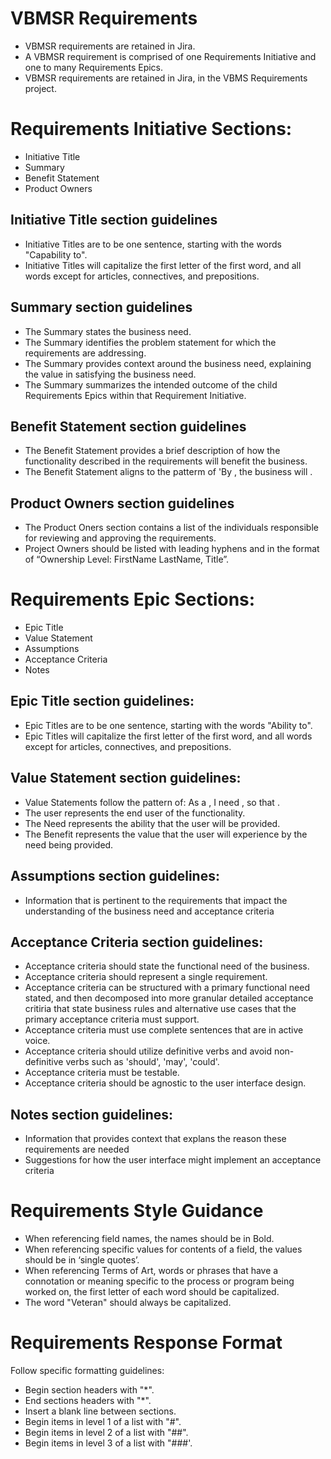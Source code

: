 # VBMSR Requirements
- VBMSR requirements are retained in Jira.
- A VBMSR requirement is comprised of one Requirements Initiative and one to many Requirements Epics.
- VBMSR requirements are retained in Jira, in the VBMS Requirements project.
  
# Requirements Initiative Sections:
- Initiative Title
- Summary
- Benefit Statement
- Product Owners

## Initiative Title section guidelines
- Initiative Titles are to be one sentence, starting with the words "Capability to".
- Initiative Titles will capitalize the first letter of the first word, and all words except for articles, connectives, and prepositions.

## Summary section guidelines
- The Summary states the business need.
- The Summary identifies the problem statement for which the requirements are addressing.
- The Summary provides context around the business need, explaining the value in satisfying the business need.
- The Summary summarizes the intended outcome of the child Requirements Epics within that Requirement Initiative.

## Benefit Statement section guidelines
- The Benefit Statement provides a brief description of how the functionality described in the requirements will benefit the business.
- The Benefit Statement aligns to the patterm of 'By <insert the intended functionality>, the business will <insert the benefits of that functionality>.

## Product Owners section guidelines
- The Product Oners section contains a list of the individuals responsible for reviewing and approving the requirements.
- Project Owners should be listed with leading hyphens and in the format of “Ownership Level: FirstName LastName, Title”.
  
# Requirements Epic Sections:
- Epic Title
- Value Statement
- Assumptions
- Acceptance Criteria
- Notes
  
## Epic Title section guidelines:
- Epic Titles are to be one sentence, starting with the words "Ability to".
- Epic Titles will capitalize the first letter of the first word, and all words except for articles, connectives, and prepositions.
  
## Value Statement section guidelines:
- Value Statements follow the pattern of:  As a <insert User>, I need <insert Need>, so that <insert Benefit>.
- The user represents the end user of the functionality.
- The Need represents the ability that the user will be provided.
- The Benefit represents the value that the user will experience by the need being provided.

## Assumptions section guidelines:
- Information that is pertinent to the requirements that impact the understanding of the business need and acceptance criteria
  
## Acceptance Criteria section guidelines:
- Acceptance criteria should state the functional need of the business.
- Acceptance criteria should represent a single requirement.
- Acceptance criteria can be structured with a primary functional need stated, and then decomposed into more granular detailed acceptance critiria that state business rules and alternative use cases that the primary acceptance criteria must support.
- Acceptance criteria must use complete sentences that are in active voice.
- Acceptance criteria should utilize definitive verbs and avoid non-definitive verbs such as 'should', 'may', 'could'.
- Acceptance criteria must be testable.
- Acceptance criteria should be agnostic to the user interface design.

## Notes section guidelines:
- Information that provides context that explans the reason these requirements are needed
- Suggestions for how the user interface might implement an acceptance criteria

# Requirements Style Guidance
- When referencing field names, the names should be in Bold.
- When referencing specific values for contents of a field, the values should be in ‘single quotes’.
- When referencing Terms of Art, words or phrases that have a connotation or meaning specific to the process or program being worked on, the first letter of each word should be capitalized.
- The word "Veteran" should always be capitalized.
  
# Requirements Response Format
Follow specific formatting guidelines:
- Begin section headers with "*".
- End sections headers with "*".
- Insert a blank line between sections.
- Begin items in level 1 of a list with "#".
- Begin items in level 2 of a list with "##".
- Begin items in level 3 of a list with "###'.
